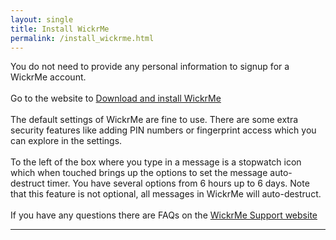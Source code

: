 ```yaml
---
layout: single
title: Install WickrMe
permalink: /install_wickrme.html
---
```


You do not need to provide any personal information to signup for a WickrMe account.<br>
<br>
Go to the website to <a href="https://me-download.wickr.com" class="btn btn--success btn--x-large" target="_blank">Download and install WickrMe</a><br>
<br>
The default settings of WickrMe are fine to use.  There are some extra security features like adding PIN numbers or fingerprint access which you can explore in the settings.<br>
<br>
To the left of the box where you type in a message is a stopwatch icon which when touched brings up the options to set the message auto-destruct timer.  You have several options from 6 hours up to 6 days.  Note that this feature is not optional, all messages in WickrMe will auto-destruct.<br>
<br>
If you have any questions there are FAQs on the <a href="https://support.wickr.com" class="btn btn--success btn--x-large" target="_blank">WickrMe Support website</a>
<br>
<hr>
